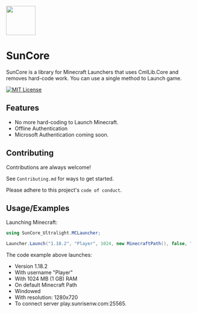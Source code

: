 <img src="https://sunrisenw.s3.amazonaws.com/Images/512x512.png" width=80px height=80px></img> 
# SunCore

SunCore is a library for Minecraft Launchers that uses CmlLib.Core and removes hard-code work. You can use a single method to Launch game.

[![MIT License](https://img.shields.io/badge/License-MIT-green.svg)](https://choosealicense.com/licenses/mit/)


## Features

- No more hard-coding to Launch Minecraft.
- Offline Authentication
- Microsoft Authentication coming soon.
    
## Contributing

Contributions are always welcome!

See `Contributing.md` for ways to get started.

Please adhere to this project's `code of conduct`.


## Usage/Examples

Launching Minecraft:
```csharp
using SunCore_Ultralight.MCLauncher;

Launcher.Launch("1.18.2", "Player", 1024, new MinecraftPath(), false, "GameLauncherName", 1280, 720, "play.sunrisenw.com", 25565);

```

The code example above launches:

- Version 1.18.2
- With username "Player"
- With 1024 MB (1 GB) RAM
- On default Minecraft Path
- Windowed
- With resolution: 1280x720
- To connect server play.sunrisenw.com:25565.
